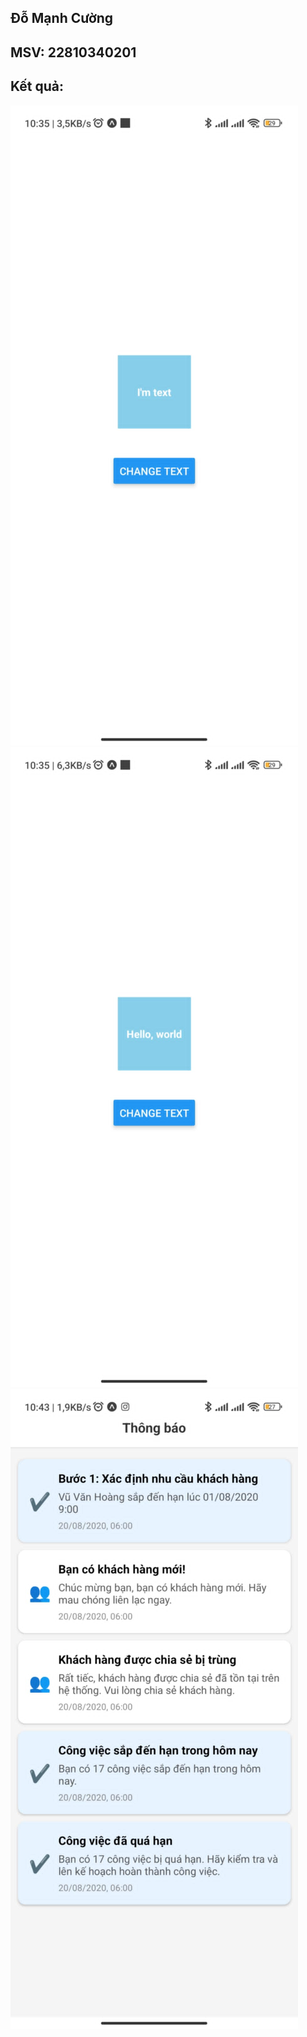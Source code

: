 ## Đỗ Mạnh Cường

## MSV: 22810340201

## Kết quả:
![Bai1](./assets/Bai1-1.jpg)
![Bai1](./assets/Bai1-2.jpg)
![Bai2](./assets/Bai2.jpg)
